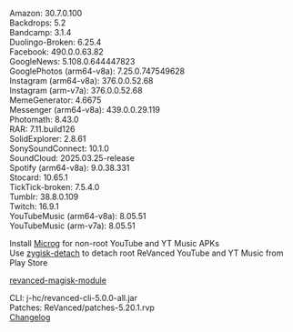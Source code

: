 Amazon: 30.7.0.100  
Backdrops: 5.2  
Bandcamp: 3.1.4  
Duolingo-Broken: 6.25.4  
Facebook: 490.0.0.63.82  
GoogleNews: 5.108.0.644447823  
GooglePhotos (arm64-v8a): 7.25.0.747549628  
Instagram (arm64-v8a): 376.0.0.52.68  
Instagram (arm-v7a): 376.0.0.52.68  
MemeGenerator: 4.6675  
Messenger (arm64-v8a): 439.0.0.29.119  
Photomath: 8.43.0  
RAR: 7.11.build126  
SolidExplorer: 2.8.61  
SonySoundConnect: 10.1.0  
SoundCloud: 2025.03.25-release  
Spotify (arm64-v8a): 9.0.38.331  
Stocard: 10.65.1  
TickTick-broken: 7.5.4.0  
Tumblr: 38.8.0.109  
Twitch: 16.9.1  
YouTubeMusic (arm64-v8a): 8.05.51  
YouTubeMusic (arm-v7a): 8.05.51  

Install [Microg](https://github.com/ReVanced/GmsCore/releases) for non-root YouTube and YT Music APKs  
Use [zygisk-detach](https://github.com/j-hc/zygisk-detach) to detach root ReVanced YouTube and YT Music from Play Store  

[revanced-magisk-module](https://github.com/j-hc/revanced-magisk-module)
  
CLI: j-hc/revanced-cli-5.0.0-all.jar  
Patches: ReVanced/patches-5.20.1.rvp  
[Changelog](https://github.com/ReVanced/revanced-patches/releases/tag/v5.20.1)  
